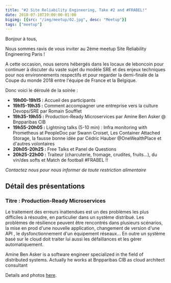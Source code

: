 ```yaml
---
title: "#2 Site Reliability Engineering, Take #2 and #FRABEL!"
date: 2018-07-10T19:00:00-01:00
bigimg: [{src: "/img/meetup/02.jpg", desc: "Meetup"}]
tags: ["meetup"]
---
```

Bonjour à tous,

Nous sommes ravis de vous inviter au 2ème meetup Site Reliability Engineering Paris !

A cette occasion, nous serons hébergés dans les locaux de leboncoin pour continuer à discuter du vaste sujet du modèle SRE et des enjeux techniques pour nos environnements respectifs et pour regarder la demi-finale de la Coupe du monde 2018 entre l'équipe de France et la Belgique.

<!--more-->

Donc voici le déroulé de la soirée :

* **19h00-19h15 :** Accueil des participants
* **19h15-19h35 :** Comment accompagner une entreprise vers la culture Devops/SRE par Romain Soufflet
* **19h35-19h55 :** Production-Ready Microservices par Amine Ben Asker @ Bnpparibas CIB
* **19h55-20h05 :** Lightning talks (5-10 min) : Infra monitoring with Prometheus at PeopleDoc par Swann Croiset, Les Container Attached Storage, la fausse bonne idée par Cédric Hauber @OneWealthPlace et d'autres volontaires
* **20h05-20h25 :** Free Talks et Panel de Questions
* **20h25-22h00 :** Traiteur (charcuterie, fromage, crudites, fruits...), du vin/des softs et Match de football #FRABEL !!

_Contactez nous pour nous informer de toute restriction alimentaire_

## Détail des présentations

### Titre : Production-Ready Microservices

Le traitement des erreurs inattendues est un des problèmes les plus difficiles à résoudre, en particulier dans un système distribué.
Les problèmes de résilience peuvent être rencontrés dans plusieurs scénarios, la mise en prod d'une nouvelle application, changement de version d'une API , le dysfonctionnement d'un équipement réseaux...
En outre un système basé sur le cloud doit traiter lui aussi les défaillances et les gérer automatiquement.

Amine Ben Asker is a software engineer specialized in the field of distributed systems. Actually he works at Bnpparibas CIB as cloud architect consultant

Details and photos [here](https://www.meetup.com/Site-Reliability-Engineering-Paris/events/251677725/).

